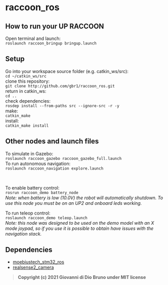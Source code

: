 # raccoon_ros

## How to run your UP RACCOON

Open terminal and launch:<br>
`roslaunch raccoon_bringup bringup.launch`

## Setup
Go into your workspace source folder (e.g. catkin_ws/src): <br>
`cd ~/catkin_ws/src` <br>
clone this repository: <br>
`git clone http://github.com/gbr1/raccoon_ros.git` <br>
return in catkin_ws: <br>
`cd ..` <br>
check dependencies: <br>
`rosdep install --from-paths src --ignore-src -r -y` <br>
make: <br>
`catkin_make` <br>
install: <br>
`catkin_make install` <br>

## Other nodes and launch files

To simulate in Gazebo: <br>
`roslaunch raccoon_gazebo raccoon_gazebo_full.launch` <br>
To run autonomous navigation: <br>
`roslaunch raccoon_navigation explore.launch` <br>

<br>

To enable battery control: <br>
`rosrun raccoon_demo battery_node` <br>
*Note: when battery is low (10.0V) the robot will automatically shutdown. To use this node you must be on an UP2 and onboard leds working.*

To run teleop control: <br>
`roslaunch raccoon_demo teleop.launch` <br>
*Note: this node was designed to be used on the demo model with an X mode joypad, so if you use it is possible to obtain have issues with the navigation stack.*


## Dependencies
* [moebiustech_stm32_ros](https://github.com/gbr1/moebiustech_stm32_ros)
* [realsense2_camera](https://github.com/intel-ros/realsense)

>__Copyright (c) 2021 Giovanni di Dio Bruno under MIT license__

